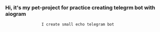 
<h3>Hi, it's my pet-project for practice creating telegrm bot with aiogram</h3>
        
                    I create small echo telegram bot 
    